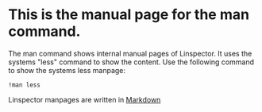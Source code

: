 This is the manual page for the man command.
============================================

The man command shows internal manual pages of Linspector. It uses the systems 
"less" command to show the content. Use the following command to show the 
systems less manpage:

    !man less

Linspector manpages are written in [Markdown][markdown]

[markdown]: http://daringfireball.net/projects/markdown/
